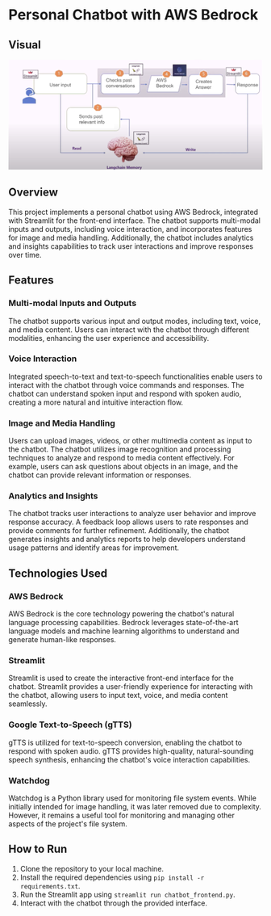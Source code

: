 # Personal Chatbot with AWS Bedrock

## Visual

![Alt Text](visual.png)


## Overview

This project implements a personal chatbot using AWS Bedrock, integrated with Streamlit for the front-end interface. The chatbot supports multi-modal inputs and outputs, including voice interaction, and incorporates features for image and media handling. Additionally, the chatbot includes analytics and insights capabilities to track user interactions and improve responses over time.

## Features

### Multi-modal Inputs and Outputs

The chatbot supports various input and output modes, including text, voice, and media content. Users can interact with the chatbot through different modalities, enhancing the user experience and accessibility.

### Voice Interaction

Integrated speech-to-text and text-to-speech functionalities enable users to interact with the chatbot through voice commands and responses. The chatbot can understand spoken input and respond with spoken audio, creating a more natural and intuitive interaction flow.

### Image and Media Handling

Users can upload images, videos, or other multimedia content as input to the chatbot. The chatbot utilizes image recognition and processing techniques to analyze and respond to media content effectively. For example, users can ask questions about objects in an image, and the chatbot can provide relevant information or responses.

### Analytics and Insights

The chatbot tracks user interactions to analyze user behavior and improve response accuracy. A feedback loop allows users to rate responses and provide comments for further refinement. Additionally, the chatbot generates insights and analytics reports to help developers understand usage patterns and identify areas for improvement.

## Technologies Used

### AWS Bedrock

AWS Bedrock is the core technology powering the chatbot's natural language processing capabilities. Bedrock leverages state-of-the-art language models and machine learning algorithms to understand and generate human-like responses.

### Streamlit

Streamlit is used to create the interactive front-end interface for the chatbot. Streamlit provides a user-friendly experience for interacting with the chatbot, allowing users to input text, voice, and media content seamlessly.

### Google Text-to-Speech (gTTS)

gTTS is utilized for text-to-speech conversion, enabling the chatbot to respond with spoken audio. gTTS provides high-quality, natural-sounding speech synthesis, enhancing the chatbot's voice interaction capabilities.

### Watchdog

Watchdog is a Python library used for monitoring file system events. While initially intended for image handling, it was later removed due to complexity. However, it remains a useful tool for monitoring and managing other aspects of the project's file system.

## How to Run

1. Clone the repository to your local machine.
2. Install the required dependencies using `pip install -r requirements.txt`.
3. Run the Streamlit app using `streamlit run chatbot_frontend.py`.
4. Interact with the chatbot through the provided interface.


